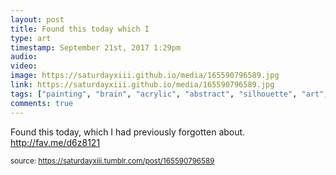 ```yaml
---
layout: post
title: Found this today which I 
type: art
timestamp: September 21st, 2017 1:29pm
audio: 
video: 
image: https://saturdayxiii.github.io/media/165590796589.jpg
link: https://saturdayxiii.github.io/media/165590796589.jpg
tags: ["painting", "brain", "acrylic", "abstract", "silhouette", "art", "showcase"]
comments: true
---
```


Found this today, which I had previously forgotten about.
<a href="http://fav.me/d6z8121" target="_blank">http://fav.me/d6z8121</a><br/>
 
  
<small>source: https://saturdayxiii.tumblr.com/post/165590796589</small>